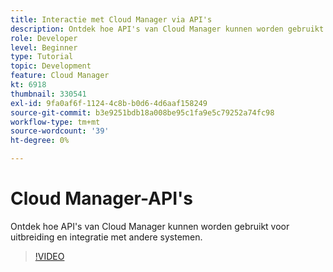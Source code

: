 ```yaml
---
title: Interactie met Cloud Manager via API's
description: Ontdek hoe API's van Cloud Manager kunnen worden gebruikt voor uitbreiding en integratie met andere systemen.
role: Developer
level: Beginner
type: Tutorial
topic: Development
feature: Cloud Manager
kt: 6918
thumbnail: 330541
exl-id: 9fa0af6f-1124-4c8b-b0d6-4d6aaf158249
source-git-commit: b3e9251bdb18a008be95c1fa9e5c79252a74fc98
workflow-type: tm+mt
source-wordcount: '39'
ht-degree: 0%

---
```


# Cloud Manager-API&#39;s

Ontdek hoe API&#39;s van Cloud Manager kunnen worden gebruikt voor uitbreiding en integratie met andere systemen.

>[!VIDEO](https://video.tv.adobe.com/v/330541?quality=12&learn=on)
